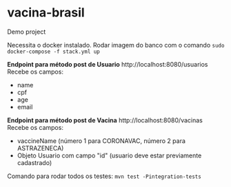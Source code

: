 # vacina-brasil
Demo project


Necessita o docker instalado. Rodar imagem do banco com o comando
```sudo docker-compose -f stack.yml up```


  **Endpoint para método post de Usuario**
http://localhost:8080/usuarios
  Recebe os campos:
  - name
  - cpf
  - age
  - email
  

  **Endpoint para método post de Vacina**
http://localhost:8080/vacinas
  Recebe os campos:
  - vaccineName (número 1 para CORONAVAC, número 2 para ASTRAZENECA)
  - Objeto Usuario com campo "id" (usuario deve estar previamente cadastrado)

Comando para rodar todos os testes:
```mvn test -Pintegration-tests```
